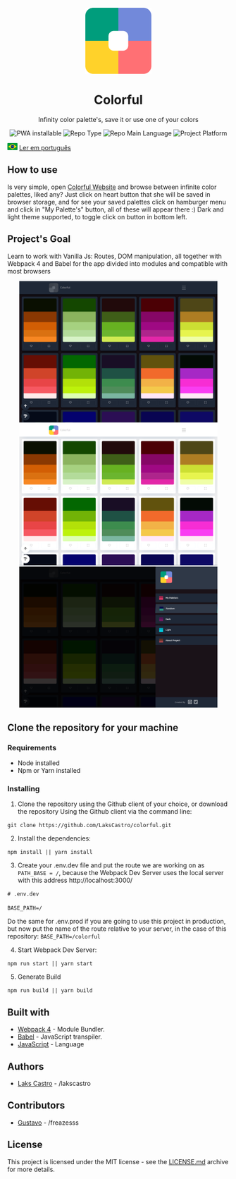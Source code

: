 <p align="center">
  <img src="./src/assets/images/logo.png" width="150">
  <h1 align="center">Colorful</h1>
  <p align="center">Infinity color palette's, save it or use one of your colors</p>
  <p align="center">
    <img src="https://img.shields.io/badge/bot-colors-success" alt="PWA installable" />
    <img src="https://img.shields.io/badge/type-project-orange" alt="Repo Type" />
    <img src="https://img.shields.io/badge/language-javascript-yellow" alt="Repo Main Language" />
    <img src="https://img.shields.io/badge/platform-web-orange" alt="Project Platform" />
  </p>
</p>

<p>
  <img src="./src/assets/pt-br.png" alt="Portuguese" height="16">
  <a href="https://github.com/LaksCastro/colorful/blob/master/README-ptbr.md">Ler em português</a>
</p>

## How to use
Is very simple, open [Colorful Website](https://lakscastro.github.io/colorful/) and browse between infinite color palettes, liked any? Just click on heart button that she will be saved in browser storage,  and for see your saved palettes click on hamburger menu and click in "My Palette's" button, all of these will appear there :) Dark and light theme supported, to toggle click on button in bottom left.

## Project's Goal
Learn to work with Vanilla Js: Routes, DOM manipulation, all together with Webpack 4 and Babel for the app divided into modules and compatible with most browsers

<p align="center">
  <img width="450" src="./src/assets/print/print-1.png">
  <img width="450" src="./src/assets/print/print-2.png">
  <img width="450" src="./src/assets/print/print-3.png">
</p>


## Clone the repository for your machine
### Requirements
- Node installed
- Npm or Yarn installed

### Installing
1. Clone the repository using the Github client of your choice, or download the repository
Using the Github client via the command line:
```
git clone https://github.com/LaksCastro/colorful.git
```

2. Install the dependencies:
```
npm install || yarn install
```

3. Create your .env.dev file and put the route we are working on as `PATH_BASE = /`, because the Webpack Dev Server uses the local server with this address http://localhost:3000/
```
# .env.dev

BASE_PATH=/
```

Do the same for .env.prod if you are going to use this project in production, but now put the name of the route relative to your server, in the case of this repository: `BASE_PATH=/colorful`

4. Start Webpack Dev Server:
```
npm run start || yarn start
```

5. Generate Build
```
npm run build || yarn build
```

## Built with
* [Webpack 4](https://webpack.js.org/) - Module Bundler.
* [Babel](https://babeljs.io/) - JavaScript transpiler.
* [JavaScript](https://developer.mozilla.org/pt-BR/docs/Aprender/JavaScript) - Language

## Authors
* [Laks Castro](https://github.com/LaksCastro) - /lakscastro

## Contributors
* [Gustavo](https://github.com/freazesss) - /freazesss

## License
This project is licensed under the MIT license - see the [LICENSE.md](LICENSE.md) archive for more details.
